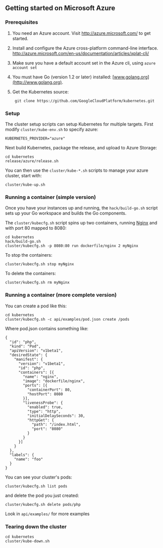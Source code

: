## Getting started on Microsoft Azure

### Prerequisites

1. You need an Azure account. Visit http://azure.microsoft.com/ to get started.
2. Install and configure the Azure cross-platform command-line interface. http://azure.microsoft.com/en-us/documentation/articles/xplat-cli/
3. Make sure you have a default account set in the Azure cli, using `azure account set`
4. You must have Go (version 1.2 or later) installed: [www.golang.org](http://www.golang.org).
5. Get the Kubernetes source:

        git clone https://github.com/GoogleCloudPlatform/kubernetes.git

### Setup
The cluster setup scripts can setup Kubernetes for multiple targets. First modify `cluster/kube-env.sh` to specify azure:

    KUBERNETES_PROVIDER="azure"

Next build Kubernetes, package the release, and upload to Azure Storage:

    cd kubernetes
    release/azure/release.sh

You can then use the `cluster/kube-*.sh` scripts to manage your azure cluster, start with:

    cluster/kube-up.sh

### Running a container (simple version)

Once you have your instances up and running, the `hack/build-go.sh` script sets up
your Go workspace and builds the Go components.

The `cluster/kubecfg.sh` script spins up two containers, running [Nginx](http://nginx.org/en/) and with port 80 mapped to 8080:

```
cd kubernetes
hack/build-go.sh
cluster/kubecfg.sh -p 8080:80 run dockerfile/nginx 2 myNginx
```

To stop the containers:
```
cluster/kubecfg.sh stop myNginx
```

To delete the containers:
```
cluster/kubecfg.sh rm myNginx
```

### Running a container (more complete version)


You can create a pod like this:


```
cd kubernetes
cluster/kubecfg.sh -c api/examples/pod.json create /pods
```

Where pod.json contains something like:

```
{
  "id": "php",
  "kind": "Pod",
  "apiVersion": "v1beta1",
  "desiredState": {
    "manifest": {
      "version": "v1beta1",
      "id": "php",
      "containers": [{
        "name": "nginx",
        "image": "dockerfile/nginx",
        "ports": [{
          "containerPort": 80,
          "hostPort": 8080
        }],
        "livenessProbe": {
          "enabled": true,
          "type": "http",
          "initialDelaySeconds": 30,
          "httpGet": {
            "path": "/index.html",
            "port": "8080"
          }
        }
      }]
    }
  },
  "labels": {
    "name": "foo"
  }
}
```

You can see your cluster's pods:

```
cluster/kubecfg.sh list pods
```

and delete the pod you just created:

```
cluster/kubecfg.sh delete pods/php
```

Look in `api/examples/` for more examples

### Tearing down the cluster
```
cd kubernetes
cluster/kube-down.sh
```
